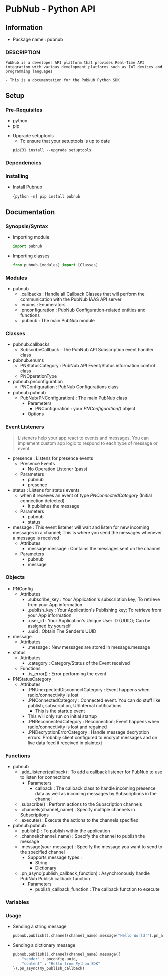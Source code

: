# PubNub - Python API

## Information
+ Package name : pubnub
### DESCRIPTION
```
PubNub is a developer API platform that provides Real-Time API integration with various development platforms such as IoT devices and programming languages

- This is a documentation for the PubNub Python SDK
```

## Setup
### Pre-Requisites
+ python
+ pip
- Upgrade setuptools
    + To ensure that your setuptools is up to date
    ```console
    pip{3} install --upgrade setuptools
    ```
    
### Dependencies


### Installing
- Install Pubnub
    ```console
    {python -m} pip install pubnub
    ```

## Documentation
### Synopsis/Syntax
- Importing module
    ```python
    import pubnub
    ```
- Importing classes
    ```python
    from pubnub.[modules] import [Classes]
    ```
    
### Modules
- pubnub
    + .callbacks : Handle all Callback Classes that will perform the communication with the PubNub IAAS API server
    + .enums : Enumerators
    + .pnconfiguration : PubNub Configuration-related entities and functions
    + .pubnub : The main PubNub module

### Classes
- pubnub.callbacks
    + SubscribeCallback : The PubNub API Subscription event handler class
- pubnub.enums
    + PNStatusCategory : PubNub API Event/Status information control class
    + PNOperationType
- pubnub.pnconfiguration
    + PNConfiguration : PubNub Configurations class
- pubnub.pubnub
    - PubNub(PNConfiguration) : The main PubNub class
        - Parameters
            + PNConfiguration : your *PNConfiguration()* object
        - Options

### Event Listeners
> Listeners help your app react to events and messages. You can implement custom app logic to respond to each type of message or event.
- presence : Listens for presence events
	- Presence Events
		+ No Operation Listener (pass)
	- Parameters
		+ pubnub
		+ presence
- status : Listens for status events
	- when it receives an event of type *PNConnectedCategory* (Initial connection detected)
		+ It publishes the message
	- Parameters
		+ pubnub
		+ status
- message : This event listener will wait and listen for new incoming messages in a channel; This is where you send the messages whenever a message is received
	- Attributes
		+ message.message : Contains the messages sent on the channel
	- Parameters
		+ pubnub
		+ message

### Objects
- PNConfig
    - Attributes
        + .subscribe_key : Your Application's subscription key; To retrieve from your App information
        + .publish_key : Your Application's Publishing key; To retrieve from your App information 
        + .user_id : Your Application's Unique User ID (UUID); Can be assigned by yourself
        + .uuid : Obtain The Sender's UUID
- message
    - Attributes
        + .message : New messages are stored in message.message
- status
    - Attributes
        + .category : Category/Status of the Event received
    - Functions
        + .is_error() : Error performing the event
- PNStatusCategory
    - Attributes
        + .PNUnexpectedDisconnectCategory : Event happens when radio/connectivity is lost
        + .PNConnectedCategory : Connected event. You can do stuff like publish, subscription, UI/Internal notifications
            - This is the startup event
		+ This will only run on initial startup
        + .PNReconnectedCategory : Reconnection; Event happens when radio/connectivity is lost and regained
        + .PNDecryptionErrorCategory : Handle message decryption errors. Probably client configured to encrypt messages and on live data feed it received in plaintext

### Functions
- pubnub
    + .add_listener(callback) : To add a callback listener for PubNub to use to listen for connections
        - Parameters
            + callback : The callback class to handle incoming presence data as well as incoming messages by Subscriptions in the channel
    + .subscribe() : Perform actions to the Subscription channels
    + .channels(channel_name) : Specify multiple channels in Subscriptions
    + .execute() : Execute the actions to the channels specified
- pubnub.pubnub
    + .publish() : To publish within the application
    + .channel(channel_name) : Specify the channel to publish the message
    - .message(your-message) : Specify the message you want to send to the specified channel
        - Supports message types : 
            + String
            + Dictionary
    - .pn_async(publish_callback_function) : Asynchronously handle PubNub Publish callback function
        - Parameters
            + publish_callback_function : The callback function to execute

### Variables

### Usage
- Sending a string message
    ```python
    pubnub.publish().channel(channel_name).message("Hello World!").pn_async(my_publish_callback)
    ```
- Sending a dictionary message
    ```python
    pubnub.publish().channel(channel_name).message({
        "sender" : pnconfig.uuid,
        "content" : "Hello from Python SDK"
    }).pn_async(my_publish_callback)
    ```

